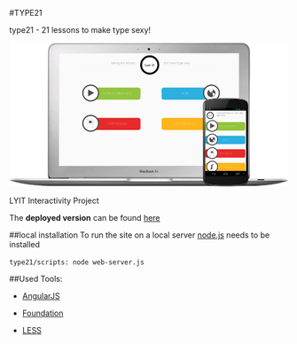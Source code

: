 #TYPE21

type21 - 21 lessons to make type sexy!

![](app/img/type21_device.png)

LYIT Interactivity Project

The **deployed version** can be found [here](http://fuhlig.github.com/type21/)

##local installation
To run the site on a local server [node.js](http://nodejs.org/) needs to be installed

`type21/scripts: node web-server.js`


##Used Tools:
* [AngularJS](http://angularjs.org)
* [Foundation](http://foundation.zurb.com)

* [LESS](http://lesscss.org)



